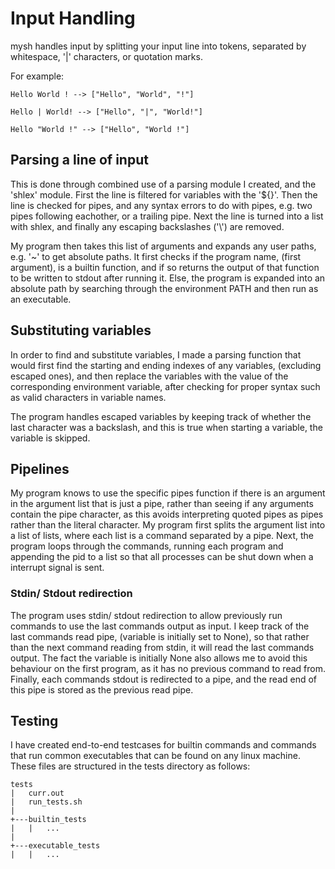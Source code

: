 # Input Handling
mysh handles input by splitting your input line into tokens, separated by whitespace, '|' characters, or quotation marks.

For example:
```
Hello World ! --> ["Hello", "World", "!"]

Hello | World! --> ["Hello", "|", "World!"]

Hello "World !" --> ["Hello", "World !"]
```


## Parsing a line of input
This is done through combined use of a parsing module I created, and the 'shlex' module. First the line is filtered for variables with the
'${<var-name>}'. Then the line is checked for pipes, and any syntax errors to do with pipes, e.g. two pipes following eachother, or a
trailing pipe. Next the line is turned into a list with shlex, and finally any escaping backslashes ('\\') are removed.

My program then takes this list of arguments and expands any user paths, e.g. '~' to get absolute paths. It first checks if the program
name, (first argument), is a builtin function, and if so returns the output of that function to be written to stdout after running it.
Else, the program is expanded into an absolute path by searching through the environment PATH and then run as an executable.


## Substituting variables
In order to find and substitute variables, I made a parsing function that would first find the starting and ending indexes of any variables, 
(excluding escaped ones), and then replace the variables with the value of the corresponding environment variable, after checking for proper
syntax such as valid characters in variable names.

The program handles escaped variables by keeping track of whether the last character was a backslash, and this is true when starting a
variable, the variable is skipped.


## Pipelines
My program knows to use the specific pipes function if there is an argument in the argument list that is just a pipe, rather than seeing if any 
arguments contain the pipe character, as this avoids interpreting quoted pipes as pipes rather than the literal character. My program first
splits the argument list into a list of lists, where each list is a command separated by a pipe. Next, the program loops through the commands,
running each program and appending the pid to a list so that all processes can be shut down when a interrupt signal is sent. 


### Stdin/ Stdout redirection
The program uses stdin/ stdout redirection to allow previously run commands to use the last commands output as input. I keep track of the last
commands read pipe, (variable is initially set to None), so that rather than the next command reading from stdin, it will read the last commands
output. The fact the variable is initially None also allows me to avoid this behaviour on the first program, as it has no previous command to
read from. Finally, each commands stdout is redirected to a pipe, and the read end of this pipe is stored as the previous read pipe.


## Testing
I have created end-to-end testcases for builtin commands and commands that run common executables that can be found on any linux machine. These
files are structured in the tests directory as follows:
```
tests
|   curr.out
|   run_tests.sh
|
+---builtin_tests
|   |   ...
|
+---executable_tests
|   |   ...
```
